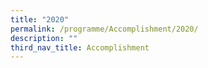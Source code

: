 ```yaml
---
title: "2020"
permalink: /programme/Accomplishment/2020/
description: ""
third_nav_title: Accomplishment
---
```

